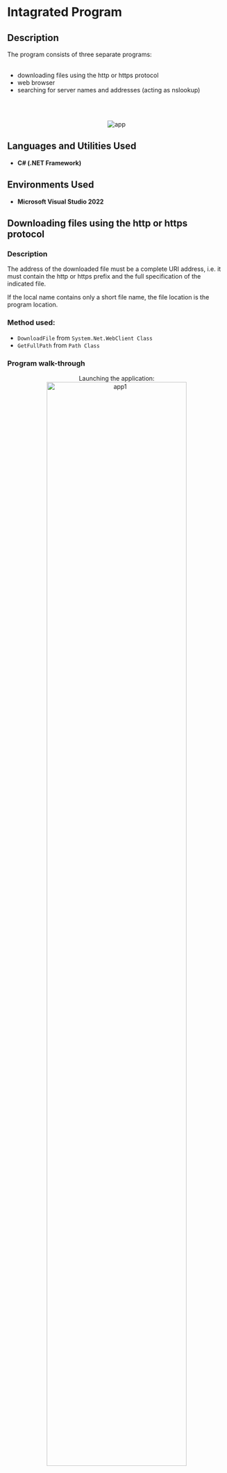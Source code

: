 # Intagrated Program
<h2>Description</h2>
The program consists of three separate programs: <br><br>
<ul>
  <li>downloading files using the http or https protocol</li>
  <li>web browser</li>
  <li>searching for server names and addresses (acting as nslookup)</li>
</ul>
</br></br>
<p align="center">
  <img src="https://i.imgur.com/byCmJnb.png" alt="app" >
</p>

<h2>Languages and Utilities Used</h2>

- <b>C# (.NET Framework)</b>

<h2>Environments Used</h2>

- <b>Microsoft Visual Studio 2022</b>

## Downloading files using the http or https protocol
### Description
<p>
  The address of the downloaded file must be a complete URI address, i.e. it must contain the http or https prefix and the full specification of the indicated file.
</p>
<p>
  If the local name contains only a short file name, the file location is the program location.
</p>
<h3>Method used: </h3>
<ul>
  <li><code>DownloadFile</code> from <code>System.Net.WebClient Class</code></li>
  <li><code>GetFullPath</code> from <code>Path Class</code></li>
</ul>
<h3>Program walk-through</h3>
<p align="center">
Launching the application: <br/>
<img src="https://i.imgur.com/Muingly.png" width="80%" alt ="app1"/>
<br />
<br />
<p align="center">
Provide the photo's address and local name: <br/>
<img src="https://i.imgur.com/eenVlKE.png" width="80%" alt ="app1_2"/>
<br />
<br />
<p align="center">
By providing a short file name - it is saved in the program location: <br/>
<img src="https://i.imgur.com/uw3A8vU.png" width="80%" alt ="app1_3"/>
<br />
<br />
<h2>Web browser</h2>
<h3> Description </h3>
<p>
  The website address is provided in the text field. It is required to prefix it with http or https. The StartsWith method allows you to check the correctness of the address.
</p>
<p>
  The Navigate method passes the address to the control and activates the display of the web page.
</p>
<h3>Method used: </h3>
<ul>
  <li><code>Navigate</code> from the control <code>WebBrowser</code></li>
  <li><code>StartWith</code> from class <code>String</code></li>
</ul>
<h3>Program walk-through</h3>
<p align="center">
Launching the application: <br/>
<img src="https://i.imgur.com/CJ8NUB4.png" width="80%" alt ="app2"/>
<br />
<br />
<p align="center">
Provide the website address and click start: <br/>
<img src="https://i.imgur.com/CH2AoBG.png" width="80%" alt ="app2_2"/>
</p>
<br />
<br />
<h2>Searching for server names and addresses</h2>
<h3> Description </h3>
<p>
1. The program searches for its own name and IP address.
</p>
<p><b>Method used:</b></p>
<ul>
  <li><code>GetHostName</code> from the Dns class in the <code>System.Net</code> namespace</li>
  <li><code>IPAddress</code> class in the <code>System.Net</code> namespace</li>
  <li><code>GetHostByName</code> method from the Dns class returning the <code>AddressList</code> collection</li>
</ul>
<p>2. The program searches for a foreign IP address according to the given name.</p>
<p><b>Method used:</b></p>
<ul>
  <li><code>GetHostEntry</code> from the Dns class in the <code>spaceSystem.Net</code> returns an <code>AddressList</code> collection</li>
  <li><code>Trim</code>method of the <code>String</code> class that allows to remove leading and trailing blanks</li>
</ul>
<p>3. Search for a foreign name by given address</p>
<p><b>Method used:</b></p>
<ul>
  <li><code>GetHostEntry</code> method from the Dns class in the <code>System.Net</code> namespace returning the <code>HostName</code> property</li>
  <li><code>Trim</code> method of the <code>String class</code> that allows to remove leading and trailing blanks</li>
</ul>
<h3>Program walk-through</h3>
<p align="center">
Launching the application: <br/>
<img src="https://i.imgur.com/tUXUs8D.png" width="80%" alt ="app3"/>
<br />
<br />
<p align="center">
Provide the DNS name and IP address: <br/>
<img src="https://i.imgur.com/mTWpCXF.png" width="80%" alt ="app3_2"/>
</p>
<br />
<br />
